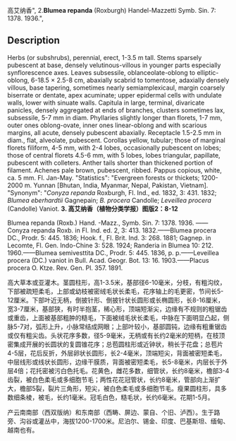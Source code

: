 高艾纳香",
2.**Blumea repanda** (Roxburgh) Handel-Mazzetti Symb. Sin. 7: 1378. 1936.",

## Description
Herbs (or subshrubs), perennial, erect, 1-3.5 m tall. Stems sparsely pubescent at base, densely velutinous-villous in younger parts especially synflorescence axes. Leaves subsessile, oblanceolate-oblong to elliptic-oblong, 6-18.5 × 2.5-8 cm, abaxially scabrid to tomentose, adaxially densely villous, base tapering, sometimes nearly semiamplexicaul, margin coarsely biserrate or dentate, apex acuminate; upper epidermal cells with undulate walls, lower with sinuate walls. Capitula in large, terminal, divaricate panicles, densely aggregated at ends of branches, clusters sometimes lax, subsessile, 5-7 mm in diam. Phyllaries slightly longer than florets, 1-7 mm, outer ones oblong-ovate, inner ones linear-oblong and with scarious margins, all acute, densely pubescent abaxially. Receptacle 1.5-2.5 mm in diam., flat, alveolate, pubescent. Corollas yellow, tubular; those of marginal florets filiform, 4-5 mm, with 2-4 lobes, occasionally pubescent on lobes; those of central florets 4.5-6 mm, with 5 lobes, lobes triangular, papillate, pubescent with colleters. Anther tails shorter than thickened portion of filament. Achenes pale brown, pubescent, ribbed. Pappus copious, white, ca. 5 mm. Fl. Jan-May.
  "Statistics": "Evergreen forests or thickets; 1200-2000 m. Yunnan [Bhutan, India, Myanmar, Nepal, Pakistan, Vietnam].
  "Synonym": "*Conyza repanda* Roxburgh, Fl. Ind., ed. 1832, 3: 431. 1832; *Blumea eberhardtii* Gagnepain; *B. procera* Candolle; *Leveillea procera* (Candolle) Vaniot.
**3. 高艾纳香（植物分类学报）图版2：8-12**

Blumea repanda (Roxb.) Hand. -Mazz., Symb. Sin. 7: 1378. 1936. ——Conyza repanda Roxb. in Fl. Ind. ed. 2, 3: 413. 1832.——Blumea procera DC., Prodr. 5: 445. 1836; Hook. f., Fl. Brit. Ind. 3: 268. 1881; Gagnep. in Lecomte, Fl. Gen. Indo-Chine 3: 528. 1924; Randeria in Blumea 10: 212. 1960.——Blumea semivesttita DC., Prodr. 5: 445. 1836, p. p.——Leveillea procera (DC.) vaniot in Bull. Acad. Geogr. Bot. 13: 16. 1903.——Placus procera O. Ktze. Rev. Gen. Pl. 357. 1891.

高大草本或亚灌木。茎圆柱形，高1-3.5米，基部径6-10毫米，分枝，有粗沟纹，下部被疏短柔毛，上部或幼枝被密绒毛状长柔毛，花序轴上的毛更密，节间长5-12厘米。下部叶近无柄，倒披针形、倒披针状长圆形或长椭圆形，长8-16厘米，宽3-7厘米，基部狭，有时半抱茎，稀心形，顶端短渐尖，边缘有不规则的粗锯齿或重齿，上面被基部粗肿的糙毛，下面被绒毛状长柔毛，中脉在下面明显凸起，侧脉5-7对，弧形上升，小脉常结成网眼；上部叶较小，基部圆钝，边缘有粗重锯齿或仅有粗尖齿。头状花序多数，径5-9毫米，无柄或有长约2毫米的短柄，在枝顶密集成开展的长圆状的复圆锥花序；总苞圆柱形或近钟状，稍长于花盘；总苞片4-5层，花后反折，外层卵状长圆形，长2-4毫米，顶端短尖，背面被密短柔毛，中层线形或线状长圆形，边缘干膜质，背面被密短柔毛，长5-8毫米，内层长于外层4倍；花托密被污白色托毛。花黄色，雌花多数，细管状，长约8毫米，檐部3-4齿裂，被白色柔毛或多细胞节毛；两性花花冠管状，长约8毫米，管部向上渐扩大，檐部5裂，裂片三角形，短尖，被白色柔毛或多细胞节毛。瘦果圆柱形，具多数细条棱，被毛，长约1毫米。冠毛白色，糙毛状，长约6毫米。花期1-5月。

产云南南部（西双版纳）和东南部（西畴、屏边、蒙自、个旧、泸西）。生于路旁、沟谷或灌丛中，海拔1200-1700米。尼泊尔、锡金、印度、巴基斯坦、缅甸、越南也有。
